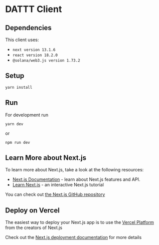 # DATTT Client

## Dependencies
This client uses:
- `next version 13.1.6`
- `react version 18.2.0`
- `@solana/web3.js version 1.73.2`

## Setup
```
yarn install
```

## Run
For development run
```
yarn dev
```
or
```
npm run dev
```

## Learn More about Next.js

To learn more about Next.js, take a look at the following resources:

- [Next.js Documentation](https://nextjs.org/docs) - learn about Next.js features and API.
- [Learn Next.js](https://nextjs.org/learn) - an interactive Next.js tutorial

You can check out [the Next.js GitHub repository](https://github.com/vercel/next.js/)

## Deploy on Vercel

The easiest way to deploy your Next.js app is to use the [Vercel Platform](https://vercel.com/new?utm_medium=default-template&filter=next.js&utm_source=create-next-app&utm_campaign=create-next-app-readme) from the creators of Next.js

Check out the [Next.js deployment documentation](https://nextjs.org/docs/deployment) for more details
